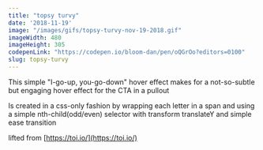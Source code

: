 ```yaml
---
title: "topsy turvy"
date: '2018-11-19'
image: "/images/gifs/topsy-turvy-nov-19-2018.gif"
imageWidth: 480
imageHeight: 305
codepenLink: "https://codepen.io/bloom-dan/pen/oQGrOo?editors=0100"
slug: topsy-turvy
---
```


This simple "I-go-up, you-go-down" hover effect makes for a not-so-subtle but engaging hover effect for the CTA in a pullout

Is created in a css-only fashion by wrapping each letter in a span and using a simple nth-child(odd/even) selector with transform translateY and simple ease transition

lifted from [https://toi.io/](https://toi.io/)
